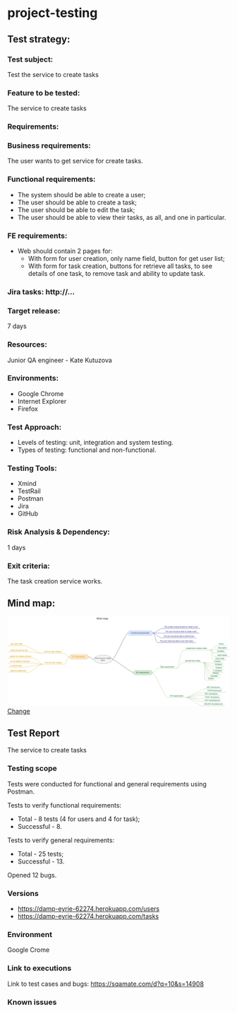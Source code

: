 # project-testing

## Test strategy:

### Test subject:
Test the service to create tasks

### Feature to be tested: 
The service to create tasks

### Requirements: 
### Business requirements: 
The user wants to get service for create tasks.
### Functional requirements:
* The system should be able to create a user;
* The user should be able to create a task;
*	The user should be able to edit the task;
* The user should be able to view their tasks, as all, and one in particular.
### FE requirements:
* Web should contain 2 pages for:
	- With form for user creation, only name field, button for get user list;
	- With form for task creation, buttons for retrieve all tasks, to see details of one task, to remove task and ability to update task.
### Jira tasks:  http://...

### Target release: 
7 days

### Resources: 
Junior QA engineer - Kate Kutuzova

### Environments: 
* Google Chrome
* Internet Explorer
* Firefox

### Test Approach:
*	Levels of testing: unit, integration and system  testing.
*	Types of testing: functional and non-functional.

### Testing Tools: 
* Xmind
* TestRail
* Postman
* Jira
* GitHub

### Risk Analysis & Dependency: 
1 days

### Exit criteria: 
The task creation service works.


## Mind map:

![](https://github.com/KutuzovaEkaterina/project-testing/blob/master/Mind%20map.png)
[Change](https://www.draw.io/?lightbox=1&highlight=0000ff&edit=_blank&layers=1&nav=1#R7Z1bc6O4EoB%2FjR89hRDXx8ltdqpmzuZksrW7j8TINrUYvIBzOb%2F%2BSCBso5Yd4iAZ22QuAYExSK1P3a1WM8LXi9dvWbCc%2F0xDEo9MI3wd4ZuRaZqe4dFfrOSNl2BsVyWzLAqrMrQp%2BBX9j%2FBCg5euopDkjROLNI2LaNksnKRJQiZFoyzIsvSledo0jZvfugxmBBT8mgQxLP0zCot5VerZxqb8NxLN5vU3I4MfWQT1ybwgnwdh%2BrJVhG9H%2BDpL06LaWrxek5jVXl0v1efudhxd31hGkqLNB5wnM5w6YWA4EzvEvj3mV3gO4hV%2F2Mc5YTdKsudoQsqaZjWbkaAo94L8n5w%2FS%2FFWVxD9EtoWdOfqZR4V5NcymLAjL1QeaNm8WMR0D9HNII5mCd2e0PslGS2gTVYEUcK2yxMyMlllefRMHkheyYFBS4uMkDvaalEy4%2BdNozi%2BTuM0K28AT232h5bnRZb%2BQ7aOOOUP%2BwT9pq3y6oeWwyqs64RkBXndKuJV%2Bo2kC1Jkb%2FQUfhQbTvWRt1oAuHy%2FbKQFmbxsviUpNu8ZARfQ2frSmzakG7wZWzapBZr0bpVMiihNAva5jPy7ijKyoI8LG%2FKd5svSVRKSsG7MbML7qm3I2pZVYER70Vd%2BYBGFIfuilo1eNWXd4covXBUpP4Ht5vQ%2BK4mw2shIGBBvOpHKyMQjT1MoIwb9KWWnAxmxsd%2BQkbGNoIy4BpQRbCiQERvICOzTIWUg36WPHRVvDyQOmBjdbo7Qugyy4itjLD0tSRNWRpJQKMnJbFFVHWItS1v7eS1F5DUq%2Ftra%2Fps1%2Fxeb7928cmkod974zs72yNNVNiH7WUfveEaK%2FZ2HPfzeVs3KunhuDhCyJuIfvU8jeqsbaagJUQ%2BJTvMK1XPwDwntvL6Lw5re2UX8t7wgi3KMSld0gDSNJ1YcPMVwFAjovxUdIj7KDzr8LdkR2nJFFMQPdLAOklkpSEW65I0bk2nBN5%2FSokgXNSV4n2AHlqxmyrqyr%2Bhf2kWu0cimd3BN91C9R%2F9Kevu6V2%2FzgQvquwyr74ihsKCouS5P3MhsngTLx7RquOq228FOQJsEZjvQFFKWl3Bn3TTIi7JyMnpqQh88qG6DP1yz%2FCEtAv65vV2qPeJc12oizvMA4kxHgjhTBeLc%2FiBujwjuaNUgmczTrBSjm60GLi%2FG0SC0MW%2F7w8hotSCjo4eMY7OpS41Ny9XGRgR1pwqOFezaopEpyQMaj47GTpAmam0ORJqtC2moR2rbx5mmDk1Ik9YmDG%2BmoZFMu9S2d8lEwog9QjEnA5nOiUyOQCYTf4FeB9PSxqaT1rcUskmX3oSRoDh5GunkHUqn54i8VHSKstEu9%2BIAqFMElNUcLn0IJ222IPIHOO3rt8rhZAlsQkgfnOq23naI344u2BE%2BnRJnInWE37j%2BlWFAUVyXd8AFhN2GLCBkAjIgrMsRbuL%2BkOGwft7Gq10%2FlHolxPG%2FND3b3rpAR1eXzH2lGXNqT9Nso46UzhrmUTtFRWPTR09Y0egSKGMbNyVOwhNtLhqzzy6aw%2FG%2Bl0D1I%2B5HkCYfzRjbloAgbOlEEDSFGgiqPDADgs4LQZbX1Gls95gM6rO1c1QG6TJ3IIMQ0gohIABXF23xhDbxQksmjp75hOXGt%2BN0FR5mu03rd93rj2Lx9MjgkbpCZHBYtwa9Uvb2F5eScmcrXIjtbuKFyr06YKhfQUaarDHsGU09yBfkaQeB4IWc5oWQJ1yoelolKIPq1Nf7759kWS%2BUqA15TliJ6hKTHhLE1bMlM1pSUCpRo%2FqsRb07bO0aAOUARb3BZxs1TpMW5wB5bIfPTibUDCB8j2nx6fjtAXydg%2B8D8ZcdMNK1BLPCg%2FFI%2BgiJ4OqRM0CkOnDVvVr9dJslan6qyGU53%2BI%2FJng5%2Bw2Tx4fvP3781%2Fh9bEJ69Ucu3nVAdDdE1tv7BkhBFt4VPHmFt7I6LDXChnCTSfaBVsYYmYKZIUKrOzNjby02xNaJi8rfkNDtGdtOk5hVWxIsWBTLNCIssqU6jX7t9pl18VO2KTnBAfsc3b1gyJV0vN3uXlO0rCUOHaRoFJaLLvT4DcRVSlx8TOK6TeL65qHENYSpU8FFrRq40Bf5tKK4SEb1bBmr2%2FW0fRzlxQDQMwFoU%2FBcEwJU1XyZXBRh5MgAUKUAtdsA1FMFUCzOzznCVVoz1EfCpagBrpeiMOSkomi%2BxmhGvyIiz2XwdXnB042zHlgKWerCyWaIU08rTuFypVPC6YfBeBiAu8Spe1ScigxEfrtgh3cjxU0k3I5qmMJlTOU6lZwweIaEwiBmXE2n7L%2FkpNfUDSiFKLVFQbZgDgNpmhZ1KIUz4ANKlaLUPyZKHU9UJ81DUWoLouxqdqfCCfQSpRlZpM8DOM8MnKYgaxJsavWI4j7PTSrAZocAxKYqtolRsesVoB9nmzBV5ArrCRWzDUN%2Fe%2FAUxVSCRnxh82oZbjImDpQ7F8rt8vVsc05VzgW5JEL1sMpFFK5lz%2BBVW%2FqD2HTlaXp%2BLjxu6FOi69cr4Os5ergaX6%2BDCEPlsD%2FD8%2BHRlXzYNr74jtne4qE79ySLaM2W0vax4XzbTNlLiP1h64Zcfj455nseavLSUJboUvrsFoxEWqZ5HvEMJBUeqQQVZGDi5TGxmaAEWZJoc61judVnm%2BXTUFRhy7wLv7r9jgI%2FR%2FBlYyHdt2r4wTnt%2F5RBawPoLgp0CNnCKAy1P1WpmOSC2eckCZqX1nTJOjXhZsjwRZ90nRX1o24bJCb%2FEWOFFbttLDgtfUPySRYtTzYXwwDGz4BRyFEnye7rawVjn5NonqgC6EAFcI%2BZrIKeYkqsluG6nUFPsoSamsCzhAyq4OURDzdtEsk8nVY%2FoHXWfsDjEE%2Fi79NMPBAOZrSLru0KeTZ0%2B91Us3GllLC5kQF8lw0%2BZEhWThs60WefpbevQ5DZatxyiAJKTFKqVyOzTdDyt6%2FLqHy4KmpgoNOF0ckUkiJLXHRaLVG7z2nCTlMvq3v90fQyOrwBvUxZTkJ5FcAZies6WGVA3oUhD0y%2FQuRpNUXt85yVOCryrJbIsxSpeoYLFnT4enPh2HDKgXvfBuZdHvPqz4hLMo7GvGHCoXPmtZ1wUMc859jMg07d0r4dkHeJyBMs23r2awt5WtdTOtA3PCDvk8jzj408T0Seaeh16TnQmfudpTFaZuksI%2FkQXXx54ENNXc%2BUvOdMq0vPgV7nAXyfA1%2Fd648HPh%2BCT69Lz4GO4j%2BDiHX4AXkXhzxDDHiH5q1eXa%2FPWd1OFHn42Mg7vq4HHcXXQTIh8WDfXh7zDF9Q8449jeH0OfXaiTLPPjbzsJjiD%2BRFU8086Ci%2BjtN8IN4FEs9tTtyaDnzZpV4tr88Z0k6UeO7FE8%2BFfuKb2x%2B3j%2BxFmiP3ap7SjubS0jueS%2FcuGlh4fBZ2AjghB6llS5KZyRbMWooA555lpHD%2Fkpa%2Fi0VXEs8ifz1d50T06zavhRIJw2nrNbiGEAkPXguqeBGuC50y9388DlQ9d6raliDAGl9dJxfE8wz46x1W36dlG%2FSqUTRdIXGpZRyIVd8WLqQ5264LDfT733%2FtwupA1DMkKvYlCaz0EnWwxLXnMD%2BcqK4SonqOaLljXzCMWjPVFRPPYE%2FIH6iaqjCS8dvtANWzhmpzHMe18b0NVVMnVD3oiDoHqJ6pmuorgaqPBam0DlVTPZHNetVUT2L8MzV1G6fsdY8DTs8Fp54guJLM0%2FViYz04Haz%2B08GppyaloW8IOD30neW%2BI1xIN07Pc%2F3WmQqzo0aYRY0V48OEGRmCNFNt4Yuz9ePrfcmKByOZJMbXoC2ckbYgZMzGpmSOQK%2FxJctP58QFr4iG0Dn%2FrtL6wLiqw6%2F0BOQtXzcH6daM%2Ff4ZJSE9uKCSya9H76%2B6ZHUCEGlar0VTijPWcMFTTKTCeANbs5aqSrKBTJWif5XTXkOb%2B7HsB2Orm6bFZhMtY9mLFTtaDkN3s5RV9gZGFADzn2lI2Bn%2FBw%3D%3D)


## Test Report
The service to create tasks

### Testing scope
Tests were conducted for functional and general requirements using Postman.

Tests to verify functional requirements:
* Total - 8 tests (4 for users and 4 for task);
* Successful - 8.

Tests to verify general requirements:
* Total - 25 tests;
* Successful - 13.

Opened 12 bugs.

### Versions
* https://damp-eyrie-62274.herokuapp.com/users
* https://damp-eyrie-62274.herokuapp.com/tasks

### Environment
Google Crome

### Link to executions
Link to test cases and bugs: https://sqamate.com/d?q=10&s=14908

### Known issues

